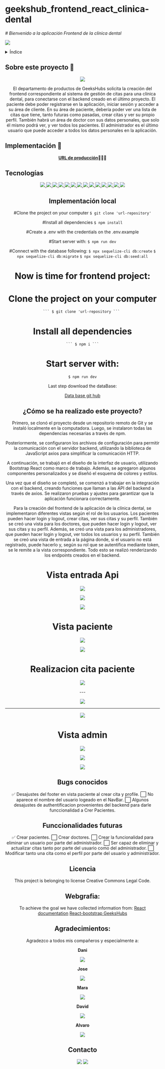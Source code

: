 # geekshub_frontend_react_clinica-dental

<em> # Bienvenido a la aplicación Frontend de la clínica dental</em>

 <p align="left">
   <img src="https://img.shields.io/badge/STATUS-EN%20DESAROLLO-green">
   </p>

<details>
  <summary>Índice</summary>
  <ol>
    <li><a href="#Sobre este proyecto">Sobre este proyecto</a></li>
    <li><a href="#Implementación-local ">Implementación Local</a></li>
    <li><a href="#Tecnologías">Tecnologías</a></li>
    <li><a href="#Instalación local">Instalación local</a></li>
    <li><a href="#Cómo se ha realizado este proyecto">¿Cómo se ha realizado este proyecto?</a></li>
    <li><a href="#Bugs conocidos">Bugs conocidos</a></li>
    <li><a href="#future-functionalities">Funcionalidades futuras</a></li>
    <li><a href="#licence">Licencia</a></li>
    <li><a href="#webgraphy">Referencias</a></li>
    <li><a href="#gratitudes">Agradecimientos</a></li>
    <li><a href="#contact">Contacto</a></li>
  </ol>
</details>

## Sobre este proyecto 🎯

<p align="center"><img src="./dentalclinic/src/assets/Animation.gif"/></p>

<p align="center">El departamento de productos de GeeksHubs solicita la creación del frontend correspondiente al sistema de gestión de citas para una clínica dental, para conectarse con el backend creado en el último proyecto. 
El paciente debe poder registrarse en la aplicación, iniciar sesión y acceder a su área de cliente. En su área de paciente, debería poder ver una lista de citas que tiene, tanto futuras como pasadas, crear citas y ver su propio perfil.
También habrá un área de doctor con sus datos personales, que solo él mismo podrá ver, y ver todos los pacientes.
El administrador es el último usuario que puede acceder a todos los datos personales en la aplicación.</p>

## Implementación 🚀
<div align="center">
    <a href=""><strong>URL de producción</strong></a>🚀🚀🚀
</div>

## Tecnologías
<div align="center">
<a href="https://www.reactjs.com/">
    <img src= "https://img.shields.io/badge/React-20232A?style=for-the-badge&logo=react&logoColor=61DAFB"/>
</a>
<a href="https://developer.mozilla.org/es/docs/Web/JavaScript">
    <img src= "https://img.shields.io/badge/javascipt-EFD81D?style=for-the-badge&logo=javascript&logoColor=black"/>
</a>
 <a href="https://redux.js.org/">
    <img src= "https://user-images.githubusercontent.com/121863208/227808568-89a147ae-a047-4b1c-8065-9de44bd9bcb2.svg"/>
</a>
<a href="https://react-bootstrap.github.io/">
    <img src= "https://user-images.githubusercontent.com/121863208/227808594-021a15ab-7e14-454b-b977-4a5ade8287ed.svg"/>
</a>
<a href="https://nodejs.org/en">
    <img src= "https://user-images.githubusercontent.com/121863208/227808607-7170e528-cc5d-4a04-a7ec-edfad90e2a1e.svg"/>
</a>
<a href="https://github.com/">
    <img src= "https://user-images.githubusercontent.com/121863208/227808612-8d3f0fee-99d9-45d8-8274-6584c9ac0b38.svg"/>
</a>
<a href="https://git-scm.com/downloads">
    <img src= "https://user-images.githubusercontent.com/121863208/227808620-cd6e5d5c-dd63-4a9d-b19d-0983807cae95.svg"/>
</a>
<a href="https://aws.amazon.com/es/">
    <img src= "https://user-images.githubusercontent.com/121863208/227808635-e232785c-0d4c-4067-ad94-c33a707c3d17.svg"/>
</a>
<a href="https://developer.mozilla.org/es/docs/Web/CSS">
    <img src= "https://user-images.githubusercontent.com/121863208/227808642-a8dcfecb-74b9-4796-8b2b-7bfe5cf1b4ba.svg"/>
</a>
<a href="https://developer.mozilla.org/es/docs/Web/CSS">
    <img src= "https://user-images.githubusercontent.com/121863208/227808642-a8dcfecb-74b9-4796-8b2b-7bfe5cf1b4ba.svg"/>
</a>
<a href="https://nextjs.org/">
    <img src= "https://user-images.githubusercontent.com/121863208/227808660-c8b59b3d-34bd-446f-83e1-8157f5a09b98.svg"/>
</a>
<a href="https://expressjs.com/">
    <img src= "https://user-images.githubusercontent.com/121863208/227808665-1bf127e8-1ad3-4836-b42e-92bb5844a260.svg"/>
</a>
<a href="https://www.sequelize.org/">
    <img src= "https://img.shields.io/badge/sequelize-3C76C3?style=for-the-badge&logo=sequelize&logoColor=white"/>
</a>
<a href="https://www.npmjs.com/">
    <img src= "https://user-images.githubusercontent.com/121863208/227808650-2ae0204a-1c59-4789-bfa9-3f16b24b737d.svg"/>
</a>




## Implementación local





 #Clone the project on your computer
    ` $ git clone 'url-repository' `


 #Install all dependencies
    ` $ npm install `
 
 
 #Create a .env with the credentials on the .env.example


  #Start server with:
    ``` $ npm run dev ```


 #Connect with the database following:
    ``` $ npx sequelize-cli db:create ```
    ``` $ npx sequelize-cli db:migrate ```
    ``` $ npx sequelize-cli db:seed:all ```



# Now is time for frontend project:


 # Clone the project on your computer
    ``` $ git clone 'url-repository ``` 


 # Install all dependencies
    ``` $ npm i ```
 
 # Start server with:
   ``` $ npm run dev ```


Last step download the dataBase:


[Data base git hub](https://github.com/corina43/geekshubs-fsd-val-proyecto_4.1)



## ¿Cómo se ha realizado este proyecto?


Primero, se clonó el proyecto desde un repositorio remoto de Git y se instaló localmente en la computadora. Luego, se instalaron todas las dependencias necesarias a través de npm.

Posteriormente, se configuraron los archivos de configuración para permitir la comunicación con el servidor backend, utilizando la biblioteca de JavaScript axios para simplificar la comunicación HTTP.

A continuación, se trabajó en el diseño de la interfaz de usuario, utilizando Bootstrap React como marco de trabajo. Además, se agregaron algunos componentes personalizados y se diseñó el esquema de colores y estilos.

Una vez que el diseño se completó, se comenzó a trabajar en la integración con el backend, creando funciones que llaman a las API del backend a través de axios. Se realizaron pruebas y ajustes para garantizar que la aplicación funcionara correctamente.

Para la creación del frontend de la aplicación de la clínica dental, se implementaron diferentes vistas según el rol de los usuarios. Los pacientes pueden hacer login y logout, crear citas, ver sus citas y su perfil. También se creó una vista para los doctores, que pueden hacer login y logout, ver sus citas y su perfil. Además, se creó una vista para los administradores, que pueden hacer login y logout, ver todos los usuarios y su perfil. También se creó una vista de entrada a la página donde, si el usuario no está registrado, puede hacerlo y, según su rol que se autentifica mediante token, se le remite a la vista correspondiente. Todo esto se realizó renderizando los endpoints creados en el backend.

# Vista entrada Api

<p aling="center"><img src="./clinica-dental/src/common/images/Screenshot_91.png"/></p>



<p aling="center"><img src="./clinica-dental/src/common/images/Screenshot_92.png"/></p>


<p aling="center"><img src="./clinica-dental/src/common/images/Screenshot_80.png"/></p>

# Vista paciente




<p aling="center"><img src="./clinica-dental/src/common/images/Screenshot_81.png"/></p>


<p aling="center"><img src="./clinica-dental/src/common/images/Screenshot_82.png"/></p>

# Realizacion cita paciente

<p aling="center"><img src="./clinica-dental/src/common/images/Screenshot_83.png"/></p>
---

<p aling="center"><img src="./clinica-dental/src/common/images/Screenshot_84.png"/></p>

---

<p aling="center"><img src="./clinica-dental/src/common/images/Screenshot_85.png"/></p>

# Vista admin

<p aling="center"><img src="./clinica-dental/src/common/images/Screenshot_95.png"/></p>


<p aling="center"><img src="./clinica-dental/src/common/images/Screenshot_93.png"/></p>

<p aling="center"><img src="./clinica-dental/src/common/images/Screenshot_94.png"/></p>

## Bugs conocidos


✅ Desajustes del footer en vista paciente al crear cita y profile. 
⬜ No aparece el nombre del usuario logeado en el NavBar.
⬜ Algunos desajustes de authentificacion provenientes del backend para darle funccionalidad a Crer Pacientes.  

## Funccionalidades futuras


✅ Crear pacientes.
⬜ Crear doctores.
⬜ Crear la funcionalidad para eliminar un usuario por parte del administrador.
⬜ Ser capaz de eliminar y actualizar citas tanto por parte del usuario como del administrador.
⬜ Modificar tanto una cita como el perfil por parte del usuario y administrador.

## Licencia


This project is belonging to license Creative Commons Legal Code.

## Webgrafia:


To achieve the goal we have collected information from:
  [React documentation](https://www.reactjs.com/)
  [React-bootstrap GeeksHubs](https://react-bootstrap.github.io/)


## Agradecimientos:

Agradezco a todos mis compañeros y especialmente a:

  **Dani** 

<a href="https://www.github.com/datata" target="_blank"><img src="https://img.shields.io/badge/github-24292F?style=for-the-badge&logo=github&logoColor=green" target="_blank"></a> 

  **Jose**

<a href="https://github.com/JoseMarin" target="_blank"><img src="https://img.shields.io/badge/github-24292F?style=for-the-badge&logo=github&logoColor=white" target="_blank"></a> 

  **Mara**

<a href="https://www.github.com/MaraScampini" target="_blank"><img src="https://img.shields.io/badge/github-24292F?style=for-the-badge&logo=github&logoColor=green" target="_blank"></a> 

  **David** 

<a href="https://github.com/Dave86dev" target="_blank"><img src="https://img.shields.io/badge/github-24292F?style=for-the-badge&logo=github&logoColor=red" target="_blank"></a>

  **Alvaro**

<a href="https://www.github.com/Alvaro" target="_blank"><img src="https://img.shields.io/badge/github-24292F?style=for-the-badge&logo=github&logoColor=green" target="_blank"></a>


## Contacto

<a href = "mailto:micorreoelectronico@gmail.com"><img src="https://img.shields.io/badge/Gmail-C6362C?style=for-the-badge&logo=gmail&logoColor=white" target="_blank"></a>
<a href="https://www.linkedin.com/in/linkedinUser/" target="_blank"><img src="https://img.shields.io/badge/-LinkedIn-%230077B5?style=for-the-badge&logo=linkedin&logoColor=white" target="_blank"></a> 
</p>







